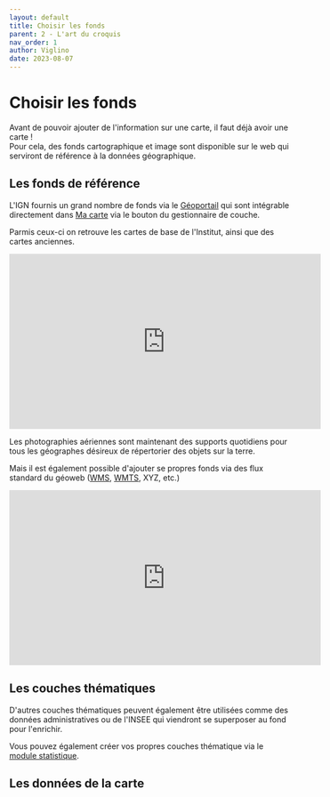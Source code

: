 ```yaml
---
layout: default
title: Choisir les fonds
parent: 2 - L'art du croquis
nav_order: 1
author: Viglino
date: 2023-08-07
---
```


# Choisir les fonds

Avant de pouvoir ajouter de l'information sur une carte, il faut déjà avoir une carte !  
Pour cela, des fonds cartographique et image sont disponible sur le web qui serviront de référence à la données géographique.

## Les fonds de référence

L'IGN fournis un grand nombre de fonds via le [Géoportail](https://www.geoportail.gouv.fr/) qui sont intégrable directement dans [Ma carte](https://macarte.ign.fr/edition/carte/) via le bouton <i class="fg-layer-alt-add-o"></i> du gestionnaire de couche.

Parmis ceux-ci on retrouve les cartes de base de l'Institut, ainsi que des cartes anciennes.

<iframe width="560" height="315" src="https://www.youtube.com/embed/oOHSYxmD_wM" title="Ma carte - les fonds geoportail" frameborder="0" allow="accelerometer; autoplay; clipboard-write; encrypted-media; gyroscope; picture-in-picture; web-share" allowfullscreen></iframe>

Les photographies aériennes sont maintenant des supports quotidiens pour tous les géographes désireux de répertorier des objets sur la terre.

Mais il est également possible d'ajouter se propres fonds via des flux standard du géoweb ([WMS](https://fr.wikipedia.org/wiki/Web_Map_Service), [WMTS](https://fr.wikipedia.org/wiki/Web_Map_Tile_Service), XYZ, etc.)

<iframe width="560" height="315" src="https://www.youtube.com/embed/iSEqqsqYPFc" title="Ma carte - ajouter une couche WMS" frameborder="0" allow="accelerometer; autoplay; clipboard-write; encrypted-media; gyroscope; picture-in-picture; web-share" allowfullscreen></iframe>

## Les couches thématiques

D'autres couches thématiques peuvent également être utilisées comme des données administratives ou de l'INSEE qui viendront se superposer au fond pour l'enrichir.

Vous pouvez également créer vos propres couches thématique via le [module statistique](https://macarte.ign.fr/edition/statistique).

## Les données de la carte
